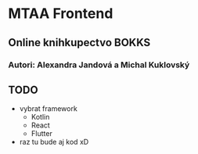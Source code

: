 # MTAA Frontend
## Online knihkupectvo BOKKS
### Autori: Alexandra Jandová a Michal Kuklovský

## TODO

- vybrat framework
  - Kotlin
  - React
  - Flutter
- raz tu bude aj kod xD
